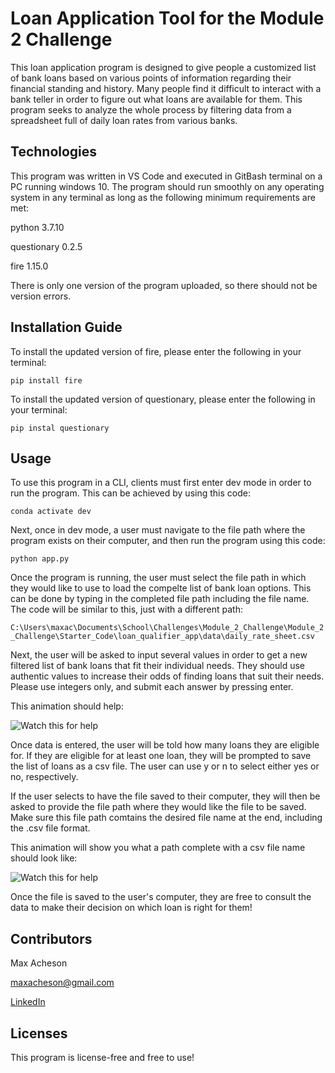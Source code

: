 # Loan Application Tool for the Module 2 Challenge

This loan application program is designed to give people a customized list of bank loans based on various points of information regarding their financial standing and history. 
Many people find it difficult to interact with a bank teller in order to figure out what loans are available for them. This program seeks to analyze the whole process by filtering data from a spreadsheet full of daily loan rates from various banks.

## Technologies

This program was written in VS Code and executed in GitBash terminal on a PC running windows 10. The program should run smoothly on any operating system in any terminal as long as the following minimum requirements are met:

python 3.7.10

questionary 0.2.5

fire 1.15.0

There is only one version of the program uploaded, so there should not be version errors. 

## Installation Guide

To install the updated version of fire, please enter the following in your terminal:

```pip install fire```

To install the updated version of questionary, please enter the following in your terminal:

```pip instal questionary```

## Usage

To use this program in a CLI, clients must first enter dev mode in order to run the program. This can be achieved by using this code:

```conda activate dev```

Next, once in dev mode, a user must navigate to the file path where the program exists on their computer, and then run the program using this code:

```python app.py```

Once the program is running, the user must select the file path in which they would like to use to load the compelte list of bank loan options. This can be done by typing in the completed file path including the file name. The code will be similar to this, just with a different path:

```C:\Users\maxac\Documents\School\Challenges\Module_2_Challenge\Module_2_Challenge\Starter_Code\loan_qualifier_app\data\daily_rate_sheet.csv```

Next, the user will be asked to input several values in order to get a new filtered list of bank loans that fit their individual needs. They should use authentic values to increase their odds of finding loans that suit their needs. Please use integers only, and submit each answer by pressing enter. 

This animation should help:


![Watch this for help](https://media.giphy.com/media/kf7QuXtWyNhovAggtf/giphy.gif)

Once data is entered, the user will be told how many loans they are eligible for. If they are eligible for at least one loan, they will be prompted to save the list of loans as a csv file. The user can use y or n to select either yes or no, respectively. 

If the user selects to have the file saved to their computer, they will then be asked to provide the file path where they would like the file to be saved. Make sure this file path comtains the desired file name at the end, including the .csv file format.

This animation will show you what a path complete with a csv file name should look like:


![Watch this for help](https://media.giphy.com/media/DdudVObhV7Mma6FSby/giphy.gif)

Once the file is saved to the user's computer, they are free to consult the data to make their decision on which loan is right for them!

## Contributors

Max Acheson

maxacheson@gmail.com

[LinkedIn](https://www.linkedin.com/in/max-acheson-75093a19a/)

## Licenses

This program is license-free and free to use!